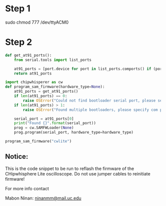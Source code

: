 # Step 1
sudo chmod 777 /dev/ttyACM0
# Step 2
```python
def get_at91_ports():
    from serial.tools import list_ports

    at91_ports = [port.device for port in list_ports.comports() if (port.vid, port.pid) == (0x03EB, 0x6124)]
    return at91_ports

import chipwhisperer as cw
def program_sam_firmware(hardware_type=None):
    at91_ports = get_at91_ports()
    if len(at91_ports) == 0:
        raise OSError("Could not find bootloader serial port, please see https://chipwhisperer.readthedocs.io/en/latest/firmware.html")
    if len(at91_ports) > 1:
        raise OSError("Found multiple bootloaders, please specify com port. See https://chipwhisperer.readthedocs.io/en/latest/firmware.html")

    serial_port = at91_ports[0]
    print("Found {}".format(serial_port))
    prog = cw.SAMFWLoader(None)
    prog.program(serial_port, hardware_type=hardware_type)

program_sam_firmware("cwlite")
```
## Notice:
This is the code snippet to be run to reflash the firmware of the CHipwhisphere Lite oscilloscope. Do not use jumper cables to reinitiate firmware!

For more info contact

Mabon Ninan: ninanmm@mail.uc.edu
